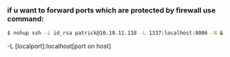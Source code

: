 ### if u want to forward ports which are protected by firewall use command:
```bash
$ nohup ssh -i id_rsa patrick@10.10.11.118 -L 1337:localhost:8086 -N &
```
-L [localport]:localhost[port on host]